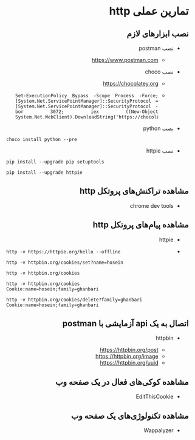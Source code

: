 <div dir="rtl" style="text-align:justify;">

# تمارین عملی http

## نصب ابزارهای لازم

- نصب postman
    - https://www.postman.com

- نصب choco
    - https://chocolatey.org
    -
        <div dir="ltr">

        ```
        Set-ExecutionPolicy Bypass -Scope Process -Force; [System.Net.ServicePointManager]::SecurityProtocol = [System.Net.ServicePointManager]::SecurityProtocol -bor 3072; iex ((New-Object System.Net.WebClient).DownloadString('https://chocolatey.org/install.ps1'))
        ```

        </div>

- نصب python

    <div dir="ltr" style="text-align:left;">

    ```
    choco install python --pre
    ```
    
    </div>

- نصب httpie

    <div dir="ltr" style="text-align:left;">

    ```
    pip install --upgrade pip setuptools

    pip install --upgrade httpie
    ```
   
    </div>

## مشاهده تراکنش‌های پروتکل http

- chrome dev tools

## مشاهده پیام‌های پروتکل http

- httpie
-
    <div dir="ltr" style="text-align:left;">

    ```
    http -v https://httpie.org/hello --offline

    http -v httpbin.org/cookies/set?name=hosein

    http -v httpbin.org/cookies
    
    http -v httpbin.org/cookies Cookie:name=hosein;family=ghanbari
    
    http -v httpbin.org/cookies/delete?family=ghanbari Cookie:name=hosein;family=ghanbari
    ```

    </div>

## اتصال به یک api آزمایشی با postman

- httpbin

    - https://httpbin.org/post
    - https://httpbin.org/image
    - https://httpbin.org/uuid

## مشاهده کوکی‌های فعال در یک صفحه وب

- EditThisCookie

## مشاهده تکنولوژی‌های یک صفحه وب

- Wappalyzer

</div>


